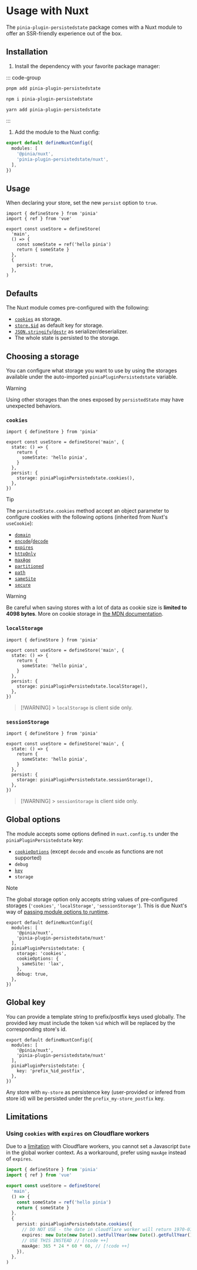# Usage with Nuxt

The `pinia-plugin-persistedstate` package comes with a Nuxt module to offer an SSR-friendly experience out of the box.

## Installation

1. Install the dependency with your favorite package manager:

::: code-group

```sh [pnpm]
pnpm add pinia-plugin-persistedstate
```

```sh [npm]
npm i pinia-plugin-persistedstate
```

```sh [yarn]
yarn add pinia-plugin-persistedstate
```

:::

1. Add the module to the Nuxt config:

```ts [nuxt.config.ts]
export default defineNuxtConfig({
  modules: [
    '@pinia/nuxt',
    'pinia-plugin-persistedstate/nuxt',
  ],
})
```

## Usage

When declaring your store, set the new `persist` option to `true`.

```ts{11}
import { defineStore } from 'pinia'
import { ref } from 'vue'

export const useStore = defineStore(
  'main',
  () => {
    const someState = ref('hello pinia')
    return { someState }
  },
  {
    persist: true,
  },
)
```

## Defaults

The Nuxt module comes pre-configured with the following:

- [`cookies`](https://developer.mozilla.org/en-US/docs/Web/HTTP/Cookies) as storage.
- [`store.$id`](https://pinia.vuejs.org/api/interfaces/pinia.StoreProperties.html) as default key for storage.
- [`JSON.stringify`](https://developer.mozilla.org/en-US/docs/Web/JavaScript/Reference/Global_Objects/JSON/stringify)/[`destr`](https://github.com/unjs/destr) as serializer/deserializer.
- The whole state is persisted to the storage.

## Choosing a storage

You can configure what storage you want to use by using the storages available under the auto-imported `piniaPluginPersistedstate` variable.

> [!WARNING]
> Using other storages than the ones exposed by `persistedState` may have unexpected behaviors.

### `cookies`

```ts{10}
import { defineStore } from 'pinia'

export const useStore = defineStore('main', {
  state: () => {
    return {
      someState: 'hello pinia',
    }
  },
  persist: {
    storage: piniaPluginPersistedstate.cookies(),
  },
})
```

> [!TIP]
> The `persistedState.cookies` method accept an object parameter to configure cookies with the following options (inherited from Nuxt's `useCookie`):
>
> - [`domain`](https://nuxt.com/docs/api/composables/use-cookie#domain)
> - [`encode`](https://nuxt.com/docs/api/composables/use-cookie#encode)/[`decode`](https://nuxt.com/docs/api/composables/use-cookie#decode)
> - [`expires`](https://nuxt.com/docs/api/composables/use-cookie#maxage-expires)
> - [`httpOnly`](https://nuxt.com/docs/api/composables/use-cookie#httponly)
> - [`maxAge`](https://nuxt.com/docs/api/composables/use-cookie#maxage-expires)
> - [`partitioned`](https://nuxt.com/docs/api/composables/use-cookie#partitioned)
> - [`path`](https://nuxt.com/docs/api/composables/use-cookie#path)
> - [`sameSite`](https://nuxt.com/docs/api/composables/use-cookie#samesite)
> - [`secure`](https://nuxt.com/docs/api/composables/use-cookie#secure)

> [!WARNING]
> Be careful when saving stores with a lot of data as cookie size is **limited to 4098 bytes**. More on cookie storage in [the MDN documentation](https://developer.mozilla.org/en-US/docs/Web/HTTP/Cookies#data_storage).

### `localStorage`

```ts{10}
import { defineStore } from 'pinia'

export const useStore = defineStore('main', {
  state: () => {
    return {
      someState: 'hello pinia',
    }
  },
  persist: {
    storage: piniaPluginPersistedstate.localStorage(),
  },
})
```

> [!WARNING] > `localStorage` is client side only.

### `sessionStorage`

```ts{10}
import { defineStore } from 'pinia'

export const useStore = defineStore('main', {
  state: () => {
    return {
      someState: 'hello pinia',
    }
  },
  persist: {
    storage: piniaPluginPersistedstate.sessionStorage(),
  },
})
```

> [!WARNING] > `sessionStorage` is client side only.

## Global options

The module accepts some options defined in `nuxt.config.ts` under the `piniaPluginPersistedstate` key:

- [`cookieOptions`](#cookies) (except `decode` and `encode` as functions are not supported)
- `debug`
- [`key`](#global-key)
- `storage`

> [!NOTE]
> The global storage option only accepts string values of pre-configured storages (`'cookies'`, `'localStorage'`, `'sessionStorage'`). This is due Nuxt's way of [passing module options to runtime](https://nuxt.com/docs/guide/going-further/modules#exposing-options-to-runtime).

```ts{6-12} [nuxt.config.ts]
export default defineNuxtConfig({
  modules: [
    '@pinia/nuxt',
    'pinia-plugin-persistedstate/nuxt'
  ],
  piniaPluginPersistedstate: {
    storage: 'cookies',
    cookieOptions: {
      sameSite: 'lax',
    },
    debug: true,
  },
})
```

## Global key

You can provide a template string to prefix/postfix keys used globally. The provided key must include the token `%id` which will be replaced by the corresponding store's id.

```ts{6} [nuxt.config.ts]
export default defineNuxtConfig({
  modules: [
    '@pinia/nuxt',
    'pinia-plugin-persistedstate/nuxt'
  ],
  piniaPluginPersistedstate: {
    key: 'prefix_%id_postfix',
  },
})
```

Any store with `my-store` as persistence key (user-provided or infered from store id) will be persisted under the `prefix_my-store_postfix` key.

## Limitations

### Using `cookies` with `expires` on Cloudflare workers

Due to a [limitation](https://community.cloudflare.com/t/date-in-worker-is-reporting-thu-jan-01-1970-0000-gmt-0000/236503/3) with Cloudflare workers, you cannot set a Javascript `Date` in the global worker context. As a workaround, prefer using `maxAge` instead of `expires`.

```ts
import { defineStore } from 'pinia'
import { ref } from 'vue'

export const useStore = defineStore(
  'main',
  () => {
    const someState = ref('hello pinia')
    return { someState }
  },
  {
    persist: piniaPluginPersistedstate.cookies({
      // DO NOT USE - the date in cloudflare worker will return 1970-01-01 // [!code --]
      expires: new Date(new Date().setFullYear(new Date().getFullYear() + 1)), // [!code --]
      // USE THIS INSTEAD // [!code ++]
      maxAge: 365 * 24 * 60 * 60, // [!code ++]
    }),
  },
)
```
